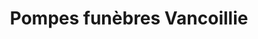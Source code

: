 ---
title: "Pompes funèbres Vancoillie"
url: /armentieres/pompes-funebres-vancoillie/
shop: Bestattungen
---